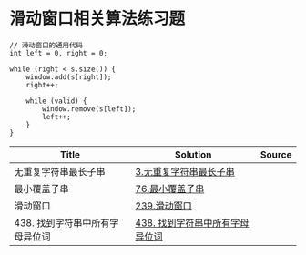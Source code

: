 # 滑动窗口相关算法练习题

```
// 滑动窗口的通用代码
int left = 0, right = 0;

while (right < s.size()) {
    window.add(s[right]);
    right++;
    
    while (valid) {
        window.remove(s[left]);
        left++;
    }
}

```
| Title | Solution | Source|
| ---- | -------|------|
|无重复字符串最长子串|[3.无重复字符串最长子串](3.无重复字符的最长子串.cpp)||
|最小覆盖子串|[76.最小覆盖子串](76.最小覆盖子串.cpp)|
|滑动窗口|[239.滑动窗口](../data-structure/239.滑动窗口最大值.cpp)|
|438. 找到字符串中所有字母异位词|[438. 找到字符串中所有字母异位词](438.找到字符串中所有字母异位词.cpp)|

